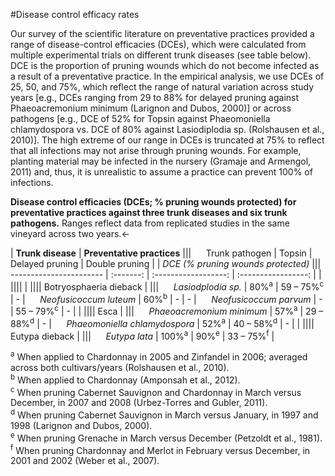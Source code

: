 #Disease control efficacy rates

Our survey of the scientific literature on preventative practices provided a range of disease-control efficacies (DCEs), which were calculated from multiple experimental trials on different trunk diseases (see table below).  DCE is the proportion of pruning wounds which do not become infected as a result of a preventative practice.  In the empirical analysis, we use DCEs of 25, 50, and 75%, which reflect the range of natural variation across study years [e.g., DCEs ranging from 29 to 88% for delayed pruning against Phaeoacremonium minimum (Larignon and Dubos, 2000)] or across pathogens [e.g., DCE of 52% for Topsin against Phaeomoniella chlamydospora vs. DCE of 80% against Lasiodiplodia sp. (Rolshausen et al., 2010)].  The high extreme of our range in DCEs is truncated at 75% to reflect that all infections may not arise through pruning wounds. For example, planting material may be infected in the nursery (Gramaje and Armengol, 2011) and, thus, it is unrealistic to assume a practice can prevent 100% of infections.

**Disease control efficacies (DCEs; % pruning wounds protected) for preventative practices against three trunk diseases and six trunk pathogens.**  Ranges reflect data from replicated studies in the same vineyard across two years.<-

| **Trunk disease**                                         |                    **Preventative practices**                            |||
&nbsp;&nbsp;&nbsp;&nbsp;&nbsp;Trunk pathogen                |   Topsin         |   Delayed pruning          |   Double pruning           |
                                                            |                    *DCE (% pruning wounds protected)*                    |||
 -----------------------                                    | :-------:        | :------------------:       | :-----------------:        |
|                                                                                                                                     ||||
|                                                                                                                                     ||||
Botryosphaeria dieback                                      |                                                                          |||
&nbsp;&nbsp;&nbsp;&nbsp;&nbsp;*Lasiodplodia sp.*            | 80%<sup>a</sup>  | 59 &#8211; 75%<sup>c</sup> | \-                         |
&nbsp;&nbsp;&nbsp;&nbsp;&nbsp;*Neofusicoccum luteum*        | 60%<sup>b</sup>  | \-                         | \-                         |
&nbsp;&nbsp;&nbsp;&nbsp;&nbsp;*Neofusicoccum parvum*        | \-               | 55 &#8211; 79%<sup>c</sup> | \-                         |
|                                                                                                                                     ||||
Esca                                                        |                                                                          |||
&nbsp;&nbsp;&nbsp;&nbsp;&nbsp;*Phaeoacremonium minimum*     | 57%<sup>a</sup>  | 29 &#8211; 88%<sup>d</sup> | \-                         |
&nbsp;&nbsp;&nbsp;&nbsp;&nbsp;*Phaeomoniella chlamydospora* | 52%<sup>a</sup>  | 40 &#8211; 58%<sup>d</sup> | \-                         |
|                                                                                                                                     ||||
Eutypa dieback                                              |                                                                          |||
&nbsp;&nbsp;&nbsp;&nbsp;&nbsp;*Eutypa lata*                 | 100%<sup>a</sup> | 90%<sup>e</sup>            | 33 &#8211; 75%<sup>f</sup> |

<sup>a</sup> When applied to Chardonnay in 2005 and Zinfandel in 2006; averaged across both cultivars/years (Rolshausen et al., 2010).  
<sup>b</sup> When applied to Chardonnay (Amponsah et al., 2012).  
<sup>c</sup> When pruning Cabernet Sauvignon and Chardonnay in March versus December, in 2007 and 2008 (Urbez-Torres and Gubler, 2011).  
<sup>d</sup> When pruning Cabernet Sauvignon in March versus January, in 1997 and 1998 (Larignon and Dubos, 2000).  
<sup>e</sup> When pruning Grenache in March versus December (Petzoldt et al., 1981).  
<sup>f</sup> When pruning Chardonnay and Merlot in February versus December, in 2001 and 2002 (Weber et al., 2007).
